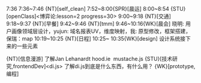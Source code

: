 
7:36
7:36~7:46 {NT}[self_clean]
7:52~8:00{SPR}[晨运]
8:00~8:54 {STU}[openClass]<博弈论:lesson=2 progress=30>
9:00~9:18 {NT}[交通]
9:18~9:37 {NT}[早餐]
9:42~9:46 {NT}[tmm]
9:46~10:16{WK}[晨会] 晓明: 用户画像领域层设计，yujun: 域名报表UV，维度映射，我: 原型修改，框架搭建，保瑞：map
10:19~10:25 {NT}[日程]
10:25~ 10:35{WK}[design]<life-time-tracker> 设计系统接下来的一些元素


{NT}[信息漫游] 了解Jan Lehanardt hood.ie  mustache.js
{STU}[技术研究,frontendDev]<di.js> 了解di.js到底是什么东西，有什么用？
{WK}[prototype,编程]<WAUP>

